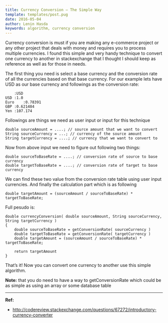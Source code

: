 ```yaml
---
title: Currency Conversion – The Simple Way
template: templates/post.pug
date: 2016-05-04
author: Lenin Hasda
keywords: algorithm, currency conversion
---
```


Currency conversion is must if you are making any e-commerce project or any other project that deals with money and requires you to process multiple currencies. I found this simple and very handy technique to convert one currency to another in stackexchange that I thought I should keep as reference as well as for those in needs.

The first thing you need is select a base currency and the conversion rate of all the currencies based on that base currency. For our example lets have USD as our base currency and followings as the conversion rate:

```
	:USD
USD	:1.0
Euro	:0.78391
GBP	:0.621484
Yen	:107.174
```

Followings are things we need as user input or input for this technique

```
double sourceAmount = ....; // source amount that we want to convert
String sourceCurrency = ...; // currency of the source amount
String targetCurrency = ....; // currency that we want to convert to
```

Now from above input we need to figure out following two things:

```
double sourceToBaseRate = ....; // conversion rate of source to base currency
double targetToBaseRate = ....; // conversion rate of target to base currency
```

We can find these two value from the conversion rate table using user input currencies. And finally the calculation part which is as following

```
double targetAmount = (sourceAmount / sourceToBaseRate) * targetToBaseRate;
```

Full pesudo is:

```
double currencyConversion( double sourceAmount, String sourceCurrency, String targetCurrency )
{
    double sourceToBaseRate = getConversionRate( sourceCurrency )
    double targetToBaseRate = getConversionRate( targetCurrency )
    double targetAmount = (sourceAmount / sourceToBaseRate) * targetToBaseRate;
     
    return targetAmount
}
```

That’s it! Now you can convert one currency to another use this simple algorithm.

**Note:** that you do need to have a way to getConversionRate which could be as simple as using an array or some database table


------


**Ref:**
* http://codereview.stackexchange.com/questions/67272/introductory-currency-converter
